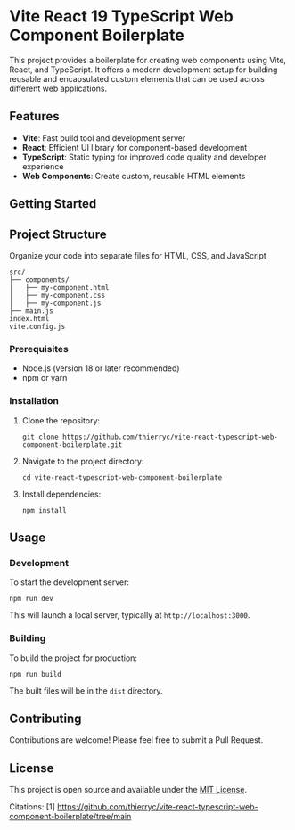 # Vite React 19 TypeScript Web Component Boilerplate

This project provides a boilerplate for creating web components using Vite, React, and TypeScript. It offers a modern development setup for building reusable and encapsulated custom elements that can be used across different web applications.

## Features

- **Vite**: Fast build tool and development server
- **React**: Efficient UI library for component-based development
- **TypeScript**: Static typing for improved code quality and developer experience
- **Web Components**: Create custom, reusable HTML elements

## Getting Started

## Project Structure 

Organize your code into separate files for HTML, CSS, and JavaScript

```
src/
├── components/
│   ├── my-component.html
│   ├── my-component.css
│   ├── my-component.js
├── main.js
index.html
vite.config.js
```


### Prerequisites

- Node.js (version 18 or later recommended)
- npm or yarn

### Installation

1. Clone the repository:
   ```
   git clone https://github.com/thierryc/vite-react-typescript-web-component-boilerplate.git
   ```

2. Navigate to the project directory:
   ```
   cd vite-react-typescript-web-component-boilerplate
   ```

3. Install dependencies:
   ```
   npm install
   ```

## Usage

### Development

To start the development server:

```
npm run dev
```

This will launch a local server, typically at `http://localhost:3000`.

### Building

To build the project for production:

```
npm run build
```

The built files will be in the `dist` directory.

## Contributing

Contributions are welcome! Please feel free to submit a Pull Request.

## License

This project is open source and available under the [MIT License](LICENSE).

Citations:
[1] https://github.com/thierryc/vite-react-typescript-web-component-boilerplate/tree/main
